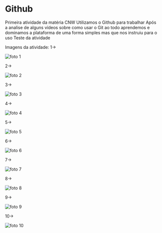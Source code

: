 # Github
Primeira atividade da matéria CNW
Utilizamos o Github para trabalhar
Após a analise de alguns vídeos sobre como usar o Git ao todo
aprendemos e dominamos a plataforma de uma forma simples mas
que nos instruiu para o uso
Teste da atividade

Imagens da atividade:
1->

![foto 1](https://github.com/Bryan10092007/atividade-teams/assets/163545226/b14a75d4-6db9-49fc-9b09-9b8a5e260589)

2->

![foto 2](https://github.com/Bryan10092007/atividade-teams/assets/163545226/43c8372d-a2d5-40ad-b17c-5a9a337f001e)

3->

![foto 3](https://github.com/Bryan10092007/atividade-teams/assets/163545226/5e9049ae-d8e2-4d8e-b30c-c50b2fb5d62e)

4->

![foto 4](https://github.com/Bryan10092007/atividade-teams/assets/163545226/a7869029-95c6-4d36-8eb3-85e64b3faf22)

5->

![foto 5](https://github.com/Bryan10092007/atividade-teams/assets/163545226/6b3fb6ff-d948-440a-b91f-3331ea28d42c)

6->

![foto 6](https://github.com/Bryan10092007/atividade-teams/assets/163545226/b99c32f6-bdc2-4da1-ae10-9fab3c8088c0)

7->

![foto 7](https://github.com/Bryan10092007/atividade-teams/assets/163545226/d7440b79-b308-4381-91e0-dc3f94657658)

8->

![foto 8](https://github.com/Bryan10092007/atividade-teams/assets/163545226/044e49df-451a-4d44-b5e8-091ee3a29e48)

9->

![foto 9](https://github.com/Bryan10092007/atividade-teams/assets/163545226/d30084bf-74cd-42fd-9706-a3e1bc312e4c)

10->

![foto 10](https://github.com/Bryan10092007/atividade-teams/assets/163545226/61d2d96f-37de-457d-b470-739cb40ffc77)
